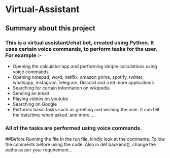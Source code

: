 # Virtual-Assistant
## Summary about this project
### This is a virtual assistant/chat bot, created using Python. It uses certain voice commands, to perform tasks for the user. For example :- 
* Opening the calculator app and performing simple calculations using voice commands
* Opening notepad, word, netflix, amazon prime, spotify, twitter, whatsapp, instagram,Telegram, Discord and a lot more applications 
* Searching for certain information on wikipedia
* Sending an email
* Playing videos on youtube
* Searching on Google
* Performs basic tasks such as greeting and wishing the user. It can tell the date/time when asked.
and more ....
### All of the tasks are performed using voice commands.
##Before Running the file
In the run file, kindly look at the comments. Follow the comments before using the code.
Also in def backend(), change the paths as per your requirement...
